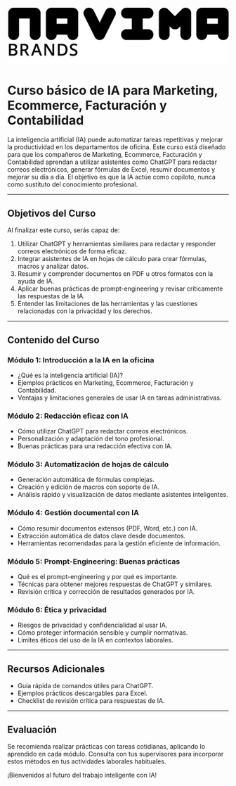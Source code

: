 ![Navima Logo](/navima_logo_negro.png)

# Curso básico de IA para Marketing, Ecommerce, Facturación y Contabilidad

La inteligencia artificial (IA) puede automatizar tareas repetitivas y mejorar la productividad en los departamentos de oficina. Este curso está diseñado para que los compañeros de Marketing, Ecommerce, Facturación y Contabilidad aprendan a utilizar asistentes como ChatGPT para redactar correos electrónicos, generar fórmulas de Excel, resumir documentos y mejorar su día a día. El objetivo es que la IA actúe como copiloto, nunca como sustituto del conocimiento profesional.

---

## Objetivos del Curso

Al finalizar este curso, serás capaz de:

1. Utilizar ChatGPT y herramientas similares para redactar y responder correos electrónicos de forma eficaz.
2. Integrar asistentes de IA en hojas de cálculo para crear fórmulas, macros y analizar datos.
3. Resumir y comprender documentos en PDF u otros formatos con la ayuda de IA.
4. Aplicar buenas prácticas de prompt-engineering y revisar críticamente las respuestas de la IA.
5. Entender las limitaciones de las herramientas y las cuestiones relacionadas con la privacidad y los derechos.

---

## Contenido del Curso

### Módulo 1: Introducción a la IA en la oficina
- ¿Qué es la inteligencia artificial (IA)?
- Ejemplos prácticos en Marketing, Ecommerce, Facturación y Contabilidad.
- Ventajas y limitaciones generales de usar IA en tareas administrativas.

### Módulo 2: Redacción eficaz con IA
- Cómo utilizar ChatGPT para redactar correos electrónicos.
- Personalización y adaptación del tono profesional.
- Buenas prácticas para una redacción efectiva con IA.

### Módulo 3: Automatización de hojas de cálculo
- Generación automática de fórmulas complejas.
- Creación y edición de macros con soporte de IA.
- Análisis rápido y visualización de datos mediante asistentes inteligentes.

### Módulo 4: Gestión documental con IA
- Cómo resumir documentos extensos (PDF, Word, etc.) con IA.
- Extracción automática de datos clave desde documentos.
- Herramientas recomendadas para la gestión eficiente de información.

### Módulo 5: Prompt-Engineering: Buenas prácticas
- Qué es el prompt-engineering y por qué es importante.
- Técnicas para obtener mejores respuestas de ChatGPT y similares.
- Revisión crítica y corrección de resultados generados por IA.

### Módulo 6: Ética y privacidad
- Riesgos de privacidad y confidencialidad al usar IA.
- Cómo proteger información sensible y cumplir normativas.
- Límites éticos del uso de la IA en contextos laborales.

---

## Recursos Adicionales

- Guía rápida de comandos útiles para ChatGPT.
- Ejemplos prácticos descargables para Excel.
- Checklist de revisión crítica para respuestas de IA.

---

## Evaluación

Se recomienda realizar prácticas con tareas cotidianas, aplicando lo aprendido en cada módulo. Consulta con tus supervisores para incorporar estos métodos en tus actividades laborales habituales.

¡Bienvenidos al futuro del trabajo inteligente con IA!

